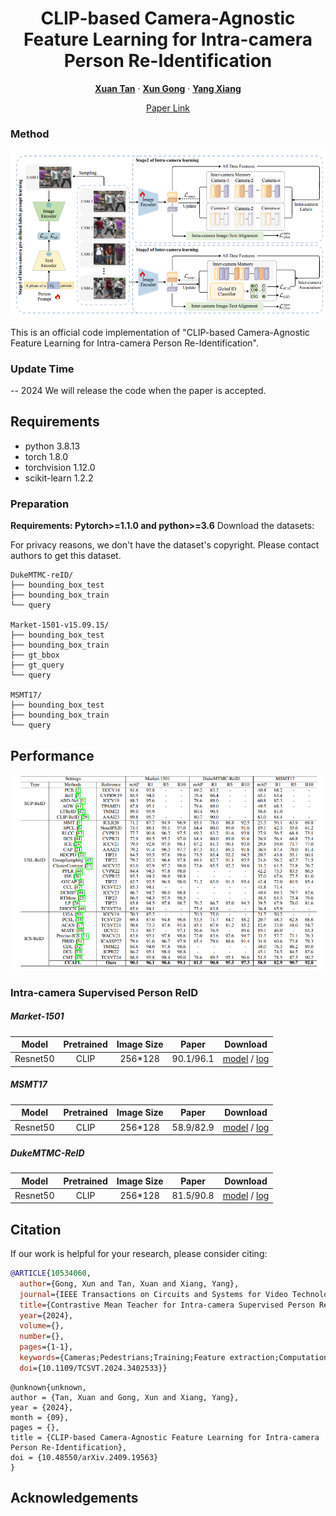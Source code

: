 <p align="center">
  <h1 align="center">CLIP-based Camera-Agnostic Feature Learning for Intra-camera Person Re-Identification</h1>
  <p align="center">
    <a href="https://scholar.google.com.tw/citations?hl=zh-CN&user=3jWe9KAAAAAJ" rel="external nofollow noopener" target="_blank"><strong>Xuan Tan</strong></a>
    ·
    <a href="https://scholar.google.com.tw/citations?user=7PqgUw4AAAAJ&hl=zh-CN&oi=sra" rel="external nofollow noopener" target="_blank"><strong>Xun Gong</strong></a>
    ·
    <a href="https://scholar.google.com.tw/citations?user=oW4vMVkAAAAJ&hl=zh-CN&oi=sra" target="_blank"><strong>Yang Xiang</strong></a>
  </p>
<p align="center">
 <a href="https://arxiv.org/abs/2409.19563" rel="external nofollow noopener" target="_blank">Paper Link</a>
  
### Method
![CCAFL](imgs/overview.png)

This is an official code implementation of "CLIP-based Camera-Agnostic Feature Learning for Intra-camera Person Re-Identification".

### Update Time
-- 2024 We will release the code when the paper is accepted.

## Requirements
- python 3.8.13
- torch 1.8.0
- torchvision 1.12.0
- scikit-learn 1.2.2


### Preparation

**Requirements: Pytorch>=1.1.0 and python>=3.6**
Download the datasets:

For privacy reasons, we don't have the dataset's copyright. Please contact authors to get this dataset.

```
DukeMTMC-reID/
├── bounding_box_test
├── bounding_box_train
└── query

Market-1501-v15.09.15/
├── bounding_box_test
├── bounding_box_train
├── gt_bbox
├── gt_query
└── query

MSMT17/
├── bounding_box_test
├── bounding_box_train
└── query

```

## Performance

![perf](imgs/perf.png)

### Intra-camera Supervised Person ReID

##### Market-1501
| Model        |Pretrained	 | Image Size|Paper | Download |
| :------:     |  :------: | :------: |:------: |:------: |
| Resnet50     | CLIP | 256*128 |90.1/96.1 |[model](https://drive.google.com/drive/folders/1boQ_TMP--TCVJydOOmggkMZDwCTS5CL-?usp=drive_link) / [log](https://drive.google.com/drive/folders/1boQ_TMP--TCVJydOOmggkMZDwCTS5CL-?usp=drive_link)|

##### MSMT17
| Model      |Pretrained  | Image Size|Paper | Download |
| :------:     |  :------: |  :------: |:------: |:------: |
| Resnet50    | CLIP | 256*128 |58.9/82.9 |[model](https://drive.google.com/drive/folders/1qIdEnHg5wOKY-yZ7NIkZt7Vlp9ZMNM0o?usp=drive_link) / [log](https://drive.google.com/drive/folders/1qIdEnHg5wOKY-yZ7NIkZt7Vlp9ZMNM0o?usp=drive_link)|

##### DukeMTMC-ReID
| Model     |Pretrained    | Image Size|Paper | Download |
| :------:    |  :------:    | :------: |:------: |:------: |
| Resnet50    | CLIP | 256*128 |81.5/90.8 |[model](https://drive.google.com/drive/folders/1boQ_TMP--TCVJydOOmggkMZDwCTS5CL-?usp=drive_link) / [log](https://drive.google.com/drive/folders/1boQ_TMP--TCVJydOOmggkMZDwCTS5CL-?usp=drive_link)|

## Citation
If our work is helpful for your research, please consider citing:
```bibtex
@ARTICLE{10534060,
  author={Gong, Xun and Tan, Xuan and Xiang, Yang},
  journal={IEEE Transactions on Circuits and Systems for Video Technology}, 
  title={Contrastive Mean Teacher for Intra-camera Supervised Person Re-Identification}, 
  year={2024},
  volume={},
  number={},
  pages={1-1},
  keywords={Cameras;Pedestrians;Training;Feature extraction;Computational modeling;Lighting;Data models;Intra-camera supervision;Mean Teacher;Contrastive learning;Person re-identification},
  doi={10.1109/TCSVT.2024.3402533}}
```
```
@unknown{unknown,
author = {Tan, Xuan and Gong, Xun and Xiang, Yang},
year = {2024},
month = {09},
pages = {},
title = {CLIP-based Camera-Agnostic Feature Learning for Intra-camera Person Re-Identification},
doi = {10.48550/arXiv.2409.19563}
}
```

## Acknowledgements

